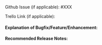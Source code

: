 Github Issue (if applicable): #XXX

Trello Link (if applicable):

#### Explanation of Bugfix/Feature/Enhancement:



#### Recommended Release Notes:



